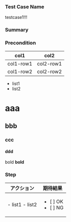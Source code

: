 ### Test Case Name
testcase1!!!

### Summary

### Precondition
| col1 | col2 |
|---|---|
| col1-row1 | col2-row1 |
| col1-row2 | col2-row2 |

* list1
* list2

# aaa
## bbb
### ccc
#### ddd

bold
**bold**


### Step
| アクション | 期待結果 |
|---|---|
| - list1 - list2 | <ul><li>[ ] OK<li> [ ] NG</ul> |


